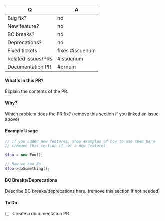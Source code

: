 | Q | A
| --- | ---
| Bug fix? | no
| New feature? | no
| BC breaks? | no
| Deprecations? | no
| Fixed tickets | fixes #issuenum
| Related issues/PRs | #issuenum
| Documentation PR | #prnum

#### What's in this PR?

Explain the contents of the PR.

#### Why?

Which problem does the PR fix? (remove this section if you linked an issue above)

#### Example Usage

~~~php
// If you added new features, show examples of how to use them here
// (remove this section if not a new feature)

$foo = new Foo();

// Now we can do
$foo->doSomething();
~~~

#### BC Breaks/Deprecations

Describe BC breaks/deprecations here. (remove this section if not needed)

#### To Do

- [ ] Create a documentation PR
